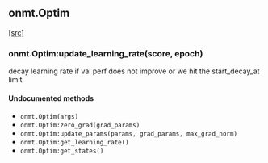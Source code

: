 <a name="onmt.Optim.dok"></a>


## onmt.Optim ##


<a class="entityLink" href="https://github.com/opennmt/opennmt/blob/71aa250c35a20c1cf83f5f0150c1f900dc11d096/lib/train/optim.lua#L111">[src]</a>
<a name="onmt.Optim:update_learning_rate"></a>


### onmt.Optim:update_learning_rate(score, epoch) ###

decay learning rate if val perf does not improve or we hit the start_decay_at limit


#### Undocumented methods ####

<a name="onmt.Optim"></a>
 * `onmt.Optim(args)`
<a name="onmt.Optim:zero_grad"></a>
 * `onmt.Optim:zero_grad(grad_params)`
<a name="onmt.Optim:update_params"></a>
 * `onmt.Optim:update_params(params, grad_params, max_grad_norm)`
<a name="onmt.Optim:get_learning_rate"></a>
 * `onmt.Optim:get_learning_rate()`
<a name="onmt.Optim:get_states"></a>
 * `onmt.Optim:get_states()`
